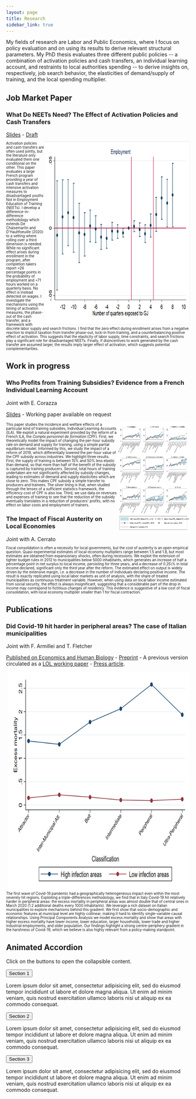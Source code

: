 ```yaml
---
layout: page
title: Research
sidebar_link: true
---
```


<p class="message">
  My fields of research are Labor and Public Economics, where I focus on policy evaluation and on using its results to derive relevant structural parameters. My PhD thesis evaluates three different public policies -- a combination of activation policies and cash transfers, an individual learning account, and restraints to local authorities spending -- to derive insights on, respectively, job search behavior, the elasticities of demand/supply of training, and the local spending multiplier. 
</p>
<h2>Job Market Paper</h2>

<h3>What Do NEETs Need? The Effect of Activation Policies and Cash Transfers</h3> <a href="slides_job_mkt.pdf">Slides</a> - <a href="Filippucci_NEETs.pdf">Draft</a>

<p style="font-size:70%"><img src="gj.png" ALIGN="right" width="400" height="500">Activation policies and cash transfers are often used jointly, but the literature only evaluated them one conditional on the other. This paper evaluates a large French program providing a year of cash transfers and intensive activation measures to disadvantaged youths Not in Employment Education of Training (NEETs). I develop a difference-in-difference methodology which extends De Chaisemartin and D'Haultfoeuille (2020) to a setting where rolling over a third dimension is needed. While no significant effect arises during enrollment in the program, after completion takers report +26 percentage points in the probability of employment and +71 hours worked on a quarterly basis. No effect is instead detected on wages. I investigate the mechanisms using the timing of activation measures, the phase-out of the cash transfer, and a framework with discrete labor supply and search frictions. I find that the zero effect during enrollment arises from a negative reaction to implicit taxation from transfer phase-out, lock-in from training, and a counterbalancing positive effect of activation. This suggests that the elasticity of labor supply, time constraints, and search frictions play a significant role for disadvantaged NEETs. Finally, if disincentives to work generated by the cash transfer are assumed larger, the results imply larger effect of activation, which suggests potential complementarities. </p>
<h2>Work in progress</h2>
<h3>Who Profits from Training Subsidies? Evidence from a French Individual Learning Account</h3> 
Joint with E. Corazza 

<a href="presentation_chaire_nov2020.pdf">Slides</a> - Working paper available on request

<p style="font-size:70%"><img src="treatment.png" ALIGN="right" width="200" height="300">This paper studies the incidence and welfare effects of a particular kind of training subsidies, Individual Learning Accounts (ILA). We exploit a natural experiment provided by the reform of a French ILA, the <i>Compte personnel de formation</i> (CPF). First, we theoretically model the impact of changing the per-hour subsidy rate on demand and supply for training, using a simple partial equilibrium model. Informed by this, we study the impact of a reform of 2019, which differentially lowered the per-hour value of the CPF subsidy across industries. We highlight three results. First, the supply of training is between 15% and 50% less elastic than demand, so that more than half of the benefit of the subsidy is captured by training producers. Second, total hours of training undertaken are not significantly affected by subsidy changes, leading to estimates of demand and supply elasticities which are close to zero. This makes CPF subsidy a simple transfer to producers and trainees. The silver lining is that, when studied through the lenses of a sufficient statistics framework, the efficiency cost of CPF is also low. Third, we use data on revenues and expenses of training to see that the reduction of the subsidy eventually translates in a reduction of producers' profits, with no effect on labor costs and employment of trainers.</p>

<h3>The Impact of Fiscal Austerity on Local Economies</h3> 
Joint with A. Cerrato

<p style="font-size:70%">Fiscal consolidation is often a necessity for local governments, but the cost of austerity is an open empirical question. Quasi-experimental estimates of local-economy multipliers range between 1.5 and 1.8, but most estimates are obtained from expansionary shocks, often during recessions. We exploit the extension of tighter budget rules in 2012 to municipalities below 5000 inhabitants, which generates an increase of half a percentage point in net surplus to local income, persisting for three years, and a decrease of 0.25\% in total income declared, significant only the third year after the reform. The estimated effect on output is widely driven by the extensive margin, i.e. a decrease in the number of individuals declaring positive income. The result is exactly replicated using local labor markets as unit of analysis, with the share of treated municipalities as continuous treatment variable. However, when using data on local labor income estimated from social security, the effect is always insignificant, suggesting that a considerable part of the drop in income may correspond to fictitious changes of residency. This evidence is suggestive of a low cost of fiscal consolidation, with local economy multiplier smaller than 1 for fiscal contraction.  </p>

<h2>Publications</h2>
<h3>Did Covid-19 hit harder in peripheral areas? The case of Italian municipalities</h3>  

Joint with F. Armillei and T. Fletcher 

<a href="https://www.sciencedirect.com/science/article/pii/S1570677X21000423">Published on Economics and Human Biology</a> - <a href="Covid_Paper_2_0___Published (1).pdf">Preprint</a> - A previous version circulated as a <a href="https://www.localopportunitieslab.it/wp-content/uploads/2020/10/Covid_paper-4.pdf">LOL working paper</a> - <a href="https://www.lavoce.info/archives/69032/dai-dati-comunali-una-mappa-del-rischio-coronavirus/">Press article</a>.

  <p style="font-size:70%"><img src="extra_march_by_classe.png" ALIGN="right" width="500" height="600">The first wave of Covid-19 pandemic had a geographically heterogeneous impact even within the most severely hit regions. Exploiting a triple-differences methodology, we find that in Italy Covid-19 hit relatively harder in peripheral areas: the excess mortality in peripheral areas was almost double that of central ones in March 2020 (1.2 additional deaths every 1000 inhabitants). We leverage a rich dataset on Italian municipalities to explore mechanisms behind this gradient. We first show that socio-demographic and economic features at municipal level are highly collinear, making it hard to identify single-variable causal relationships. Using Principal Components Analysis we model excess mortality and show that areas with higher excess mortality have lower income, lower education, larger households, lower trade and higher industrial employments, and older population. Our findings highlight a strong centre-periphery gradient in the harshness of Covid-19, which we believe is also highly relevant from a policy-making standpoint.</p>


<h2>Animated Accordion</h2>
<p>Click on the buttons to open the collapsible content.</p>

<button class="accordion">Section 1</button>
<div class="panel">
  <p>Lorem ipsum dolor sit amet, consectetur adipisicing elit, sed do eiusmod tempor incididunt ut labore et dolore magna aliqua. Ut enim ad minim veniam, quis nostrud exercitation ullamco laboris nisi ut aliquip ex ea commodo consequat.</p>
</div>

<button class="accordion">Section 2</button>
<div class="panel">
  <p>Lorem ipsum dolor sit amet, consectetur adipisicing elit, sed do eiusmod tempor incididunt ut labore et dolore magna aliqua. Ut enim ad minim veniam, quis nostrud exercitation ullamco laboris nisi ut aliquip ex ea commodo consequat.</p>
</div>

<button class="accordion">Section 3</button>
<div class="panel">
  <p>Lorem ipsum dolor sit amet, consectetur adipisicing elit, sed do eiusmod tempor incididunt ut labore et dolore magna aliqua. Ut enim ad minim veniam, quis nostrud exercitation ullamco laboris nisi ut aliquip ex ea commodo consequat.</p>
</div>

<script>
var acc = document.getElementsByClassName("accordion");
var i;

for (i = 0; i < acc.length; i++) {
  acc[i].addEventListener("click", function() {
    this.classList.toggle("active");
    var panel = this.nextElementSibling;
    if (panel.style.maxHeight) {
      panel.style.maxHeight = null;
    } else {
      panel.style.maxHeight = panel.scrollHeight + "px";
    } 
  });
}
</script>
